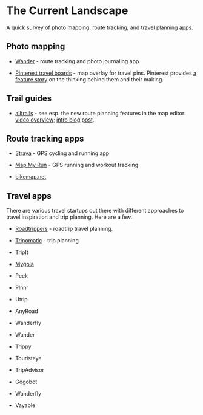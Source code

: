 # The Current Landscape

A quick survey of photo mapping, route tracking, and travel planning apps.


## Photo mapping

* [Wander](http://www.gowander.co/) - route tracking and photo journaling app

* [Pinterest travel boards](http://venturebeat.com/2013/11/20/pinterest-place-pins/) - map overlay for travel pins. Pinterest provides [a feature story](http://creative.pinterest.com/features/place-pins/) on the thinking behind them and their making.


## Trail guides

* [alltrails](alltrails.com) - see esp. the new route planning
  features in the map editor: [video overview](https://vimeo.com/131806094);
  [intro blog post](http://journal.alltrails.com/post/122321658276/map-editor-reborn-now-with-trail-segments).


## Route tracking apps

* [Strava](https://www.strava.com/mobile) - GPS cycling and running app

* [Map My Run](https://itunes.apple.com/us/app/run-map-my-run-gps-running/id291890420?mt=8) - GPS running and workout tracking

* [bikemap.net](www.bikemap.net)


## Travel apps

There are various travel startups out there with different approaches to travel inspiration and trip planning.  Here are a few.

* [Roadtrippers](https://itunes.apple.com/us/app/roadtrippers-maps-built-for/id944060491?mt=8) - roadtrip travel planning.

* [Tripomatic](http://www.tripomatic.com/) - trip planning

* TripIt

* [Mygola](http://mygola.com)

* Peek

* Plnnr

* Utrip

* AnyRoad

* Wanderfly

* Wander

* Trippy

* Touristeye

* TripAdvisor

* Gogobot

* Wanderfly

* Vayable
